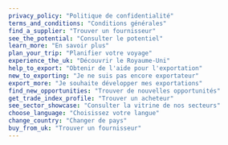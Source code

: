 ```yaml
---
privacy_policy: "Politique de confidentialité"
terms_and_conditions: "Conditions générales"
find_a_supplier: "Trouver un fournisseur"
see_the_potential: "Consulter le potentiel"
learn_more: "En savoir plus"
plan_your_trip: "Planifier votre voyage"
experience_the_uk: "Découvrir le Royaume-Uni"
help_to_export: "Obtenir de l'aide pour l'exportation"
new_to_exporting: "Je ne suis pas encore exportateur"
export_more: "Je souhaite développer mes exportations"
find_new_opportunities: "Trouver de nouvelles opportunités"
get_trade_index_profile: "Trouver un acheteur"
see_sector_showcase: "Consulter la vitrine de nos secteurs"
choose_language: "Choisissez votre langue"
change_country: "Changer de pays"
buy_from_uk: "Trouver un fournisseur"
---
```

